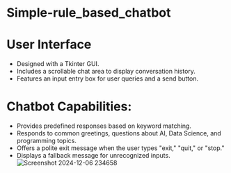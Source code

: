 # Simple-rule_based_chatbot
# User Interface
- Designed with a Tkinter GUI.
- Includes a scrollable chat area to display conversation history.
- Features an input entry box for user queries and a send button.
# Chatbot Capabilities:
- Provides predefined responses based on keyword matching.
- Responds to common greetings, questions about AI, Data Science, and programming topics.
- Offers a polite exit message when the user types "exit," "quit," or "stop."
- Displays a fallback message for unrecognized inputs.
![Screenshot 2024-12-06 234658](https://github.com/user-attachments/assets/b5f7296a-341a-4b63-af51-f8eecafd06fb)
